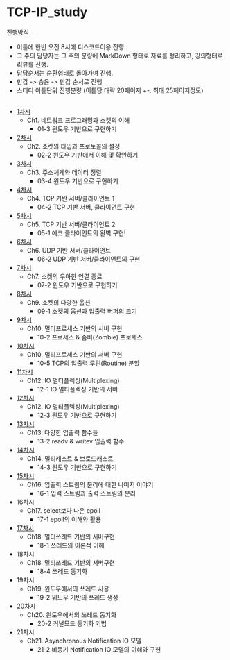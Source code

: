 # TCP-IP_study

진행방식
- 이틀에 한번 오전 8시에 디스코드이용 진행
- 그 주의 담당자는 그 주의 분량에 MarkDown 형태로 자료를 정리하고, 강의형태로 리뷰를 진행.
- 담당순서는 순환형태로 돌아가며 진행.
- 만갑 -> 승윤 -> 만갑 순서로 진행
- 스터디 이틀단위 진행분량 (이틀당 대략 20페이지 +-. 최대 25페이지정도)


## 

- [1차시](https://github.com/sy1909/TCP-IP_study/issues/2)
  - Ch1. 네트워크 프로그래밍과 소켓의 이해
    - 01-3 윈도우 기반으로 구현하기
- [2차시](https://github.com/sy1909/TCP-IP_study/issues/3)
  - Ch2. 소켓의 타입과 프로토콜의 설정
    - 02-2 윈도우 기반에서 이해 및 확인하기
- [3차시](https://github.com/sy1909/TCP-IP_study/issues/4)
  - Ch3. 주소체계와 데이터 정렬
    - 03-4 윈도우 기반으로 구현하기
- [4차시](https://github.com/sy1909/TCP-IP_study/issues/5)
  - Ch4. TCP 기반 서버/클라이언트 1
    - 04-2 TCP 기반 서버, 클라이언트 구현
- [5차시](https://github.com/sy1909/TCP-IP_study/issues/6)
  - Ch5. TCP 기반 서버/클라이언트 2
    - 05-1 에코 클라이언트의 완벽 구현!
- [6차시](https://github.com/sy1909/TCP-IP_study/issues/7)
  - Ch6. UDP 기반 서버/클라이언트
    - 06-2 UDP 기반 서버/클라이언트의 구현
- [7차시](https://github.com/sy1909/TCP-IP_study/issues/8)
  - Ch7. 소켓의 우아한 연결 종료
    - 07-2 윈도우 기반으로 구현하기
- [8차시](https://github.com/sy1909/TCP-IP_study/issues/9)
  - Ch9. 소켓의 다양한 옵션
    - 09-1 소켓의 옵션과 입출력 버퍼의 크기
- [9차시](https://github.com/sy1909/TCP-IP_study/issues/10)
  - Ch10. 멀티프로세스 기반의 서버 구현
    - 10-2 프로세스 & 좀비(Zombie) 프로세스
- [10차시](https://github.com/sy1909/TCP-IP_study/issues/11)
  - Ch10. 멀티프로세스 기반의 서버 구현
    - 10-5 TCP의 입출력 루틴(Routine) 분할
- [11차시](https://github.com/sy1909/TCP-IP_study/issues/12)
  - Ch12. IO 멀티플렉싱(Multiplexing)
    - 12-1 IO 멀티플렉싱 기반의 서버
- [12차시](https://github.com/sy1909/TCP-IP_study/issues/13)
  - Ch12. IO 멀티플렉싱(Multiplexing)
    - 12-3 윈도우 기반으로 구현하기
- [13차시](https://github.com/sy1909/TCP-IP_study/issues/14)
  - Ch13. 다양한 입출력 함수들
    - 13-2 readv & writev 입출력 함수
- [14차시](https://github.com/sy1909/TCP-IP_study/issues/15)
  - Ch14. 멀티캐스트 & 브로드캐스트
    - 14-3 윈도우 기반으로 구현하기
- [15차시](https://github.com/sy1909/TCP-IP_study/issues/16)
  - Ch16. 입출력 스트림의 분리에 대한 나머지 이야기
    - 16-1 입력 스트림과 출력 스트림의 분리
- [16차시](https://github.com/sy1909/TCP-IP_study/issues/17)
  - Ch17. select보다 나은 epoll
    - 17-1 epoll의 이해와 활용
- [17차시](https://github.com/sy1909/TCP-IP_study/issues/18)
  - Ch18. 멀티쓰레드 기반의 서버구현
    - 18-1 쓰레드의 이론적 이해
- 18차시
  - Ch18. 멀티쓰레드 기반의 서버구현
    - 18-4 쓰레드 동기화
- 19차시
  - Ch19. 윈도우에서의 쓰레드 사용
    - 19-2 위도우 기반의 쓰레드 생성
- 20차시
  - Ch20. 윈도우에서의 쓰레드 동기화
    - 20-2 커널모드 동기화 기법
- 21차시
  - Ch21. Asynchronous Notification IO 모델
    - 21-2 비동기 Notification IO 모델의 이해와 구현

